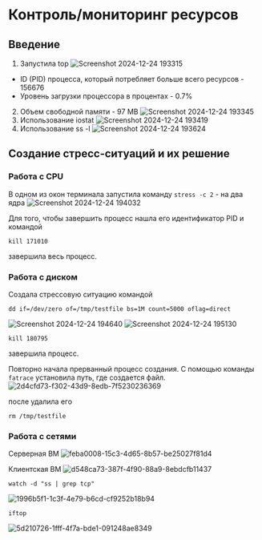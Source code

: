 # Контроль/мониторинг ресурсов
## Введение
1. Запустила top
![Screenshot 2024-12-24 193315](https://github.com/user-attachments/assets/bcad3474-e6de-45af-8ae3-db21016dfeff)

* ID (PID) процесса, который потребляет больше всего ресурсов - 156676
* Уровень загрузки процессора в процентах - 0.7%

2. Объем свободной памяти - 97 MB
![Screenshot 2024-12-24 193345](https://github.com/user-attachments/assets/9f4d51d9-8d9e-4406-9522-ea3e5a91862d)
3. Использование iostat
![Screenshot 2024-12-24 193419](https://github.com/user-attachments/assets/047b43a5-0a6c-400e-84f3-a667e2545f0d)
4. Использование ss -l
![Screenshot 2024-12-24 193624](https://github.com/user-attachments/assets/89501eae-a73a-4a85-8d3d-435fd134f5b0)
 
## Создание стресс-ситуаций и их решение
### Работа с CPU
В одном из окон терминала запустила команду ```stress -c 2``` - на два ядра
![Screenshot 2024-12-24 194032](https://github.com/user-attachments/assets/795c6e88-249f-4d64-8582-b6f11e8e3d4f)

Для того, чтобы завершить процесс нашла его идентификатор PID и командой 
```
kill 171010
```
завершила весь процесс.

### Работа с диском
Создала стрессовую ситуацию командой
```
dd if=/dev/zero of=/tmp/testfile bs=1M count=5000 oflag=direct
```
![Screenshot 2024-12-24 194640](https://github.com/user-attachments/assets/a475162f-0ed2-4a38-8cab-23c191b6ab69)
![Screenshot 2024-12-24 195130](https://github.com/user-attachments/assets/b2d28416-ed14-4056-ace9-ac46e4154251)
```
kill 180795
```
завершила процесс.

Повторно начала прерванный процесс создания. С помощью команды ```fatrace``` установила путь, где создается файл.
![2d4cfd73-f302-43d9-8edb-7f5230236369](https://github.com/user-attachments/assets/f898495f-ec85-4582-8178-7a5ffaa849bf)

после удалила его
```
rm /tmp/testfile
```

### Работа с сетями

Серверная ВМ
![feba0008-15c3-4d65-8b57-be25027f81d4](https://github.com/user-attachments/assets/24dc3fa7-222b-45a7-b439-a78419d0bdd8)

Клиентская ВМ
![d548ca73-387f-4f90-88a9-8ebdcfb11437](https://github.com/user-attachments/assets/32540126-9f24-416c-8e9a-6633cfe61e25)

```
watch -d "ss | grep tcp"
```
![1996b5f1-1c3f-4e79-b6cd-cf9252b18b94](https://github.com/user-attachments/assets/5af7c8fb-34f2-459d-a9c4-0691f99c5854)

```
iftop
```
![5d210726-1fff-4f7a-bde1-091248ae8349](https://github.com/user-attachments/assets/1dd5bc90-1e68-43d6-ba09-a77e54a5ad22)

